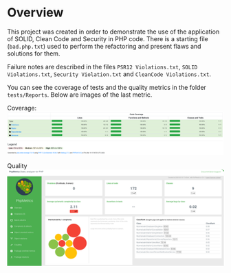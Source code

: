 # Overview

This project was created in order to demonstrate the use of the application of SOLID, Clean Code and Security in PHP code. There is a starting file (`bad.php.txt`) used to perform the refactoring and present flaws and solutions for them.

Failure notes are described in the files `PSR12 Violations.txt`, `SOLID Violations.txt`, `Security Violation.txt` and `CleanCode Violations.txt`.

You can see the coverage of tests and the quality metrics in the folder `tests/Reports`. Below are images of the last metric.

Coverage:
![alt text](https://github.com/jmsilvadev/person_notification/blob/master/coverage.png)

Quality
![alt text](https://github.com/jmsilvadev/person_notification/blob/master/metrics.png)
